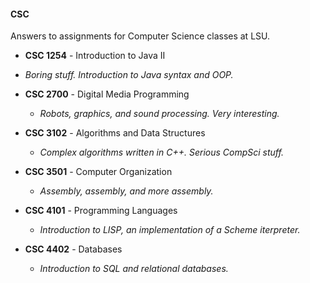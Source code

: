 #### CSC

Answers to assignments for Computer Science classes at LSU.

- **CSC 1254** - Introduction to Java II
 - *Boring stuff. Introduction to Java syntax and OOP.*

- **CSC 2700** - Digital Media Programming
  - *Robots, graphics, and sound processing. Very interesting.*

- **CSC 3102** - Algorithms and Data Structures
  - *Complex algorithms written in C++. Serious CompSci stuff.*

- **CSC 3501** - Computer Organization
  - *Assembly, assembly, and more assembly.*

- **CSC 4101** - Programming Languages
  - *Introduction to LISP, an implementation of a Scheme iterpreter.*

- **CSC 4402** - Databases
  - *Introduction to SQL and relational databases.*
